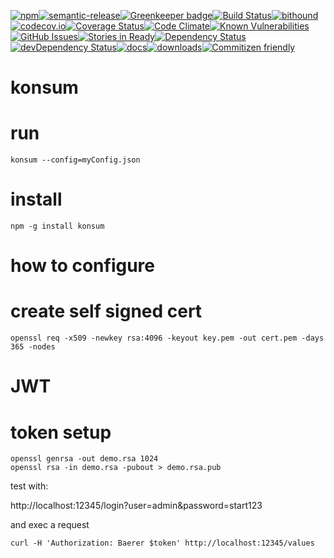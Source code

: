[![npm](https://img.shields.io/npm/v/konsum.svg)](https://www.npmjs.com/package/konsum)[![semantic-release](https://img.shields.io/badge/%20%20%F0%9F%93%A6%F0%9F%9A%80-semantic--release-e10079.svg)](https://github.com/k0nsti/konsum)[![Greenkeeper badge](https://badges.greenkeeper.io/k0nsti/konsum.svg)](https://greenkeeper.io/)[![Build Status](https://secure.travis-ci.org/k0nsti/konsum.png)](http://travis-ci.org/k0nsti/konsum)[![bithound](https://www.bithound.io/github/k0nsti/konsum/badges/score.svg)](https://www.bithound.io/github/k0nsti/konsum)[![codecov.io](http://codecov.io/github/k0nsti/konsum/coverage.svg?branch=master)](http://codecov.io/github/k0nsti/konsum?branch=master)[![Coverage Status](https://coveralls.io/repos/k0nsti/konsum/badge.svg)](https://coveralls.io/r/k0nsti/konsum)[![Code Climate](https://codeclimate.com/github/k0nsti/konsum/badges/gpa.svg)](https://codeclimate.com/github/k0nsti/konsum)[![Known Vulnerabilities](https://snyk.io/test/github/k0nsti/konsum/badge.svg)](https://snyk.io/test/github/k0nsti/konsum)[![GitHub Issues](https://img.shields.io/github/issues/k0nsti/konsum.svg?style=flat-square)](https://github.com/k0nsti/konsum/issues)[![Stories in Ready](https://badge.waffle.io/k0nsti/konsum.svg?label=ready&title=Ready)](http://waffle.io/k0nsti/konsum)[![Dependency Status](https://david-dm.org/k0nsti/konsum.svg)](https://david-dm.org/k0nsti/konsum)[![devDependency Status](https://david-dm.org/k0nsti/konsum/dev-status.svg)](https://david-dm.org/k0nsti/konsum#info=devDependencies)[![docs](http://inch-ci.org/github/k0nsti/konsum.svg?branch=master)](http://inch-ci.org/github/k0nsti/konsum)[![downloads](http://img.shields.io/npm/dm/konsum.svg?style=flat-square)](https://npmjs.org/package/konsum)[![Commitizen friendly](https://img.shields.io/badge/commitizen-friendly-brightgreen.svg)](http://commitizen.github.io/cz-cli/)

konsum
======

run
===

```shell
konsum --config=myConfig.json
```

install
=======

```shell
npm -g install konsum
```

how to configure
================

create self signed cert
=======================

```shell
openssl req -x509 -newkey rsa:4096 -keyout key.pem -out cert.pem -days 365 -nodes
```

JWT
===

token setup
===========

```shell
openssl genrsa -out demo.rsa 1024
openssl rsa -in demo.rsa -pubout > demo.rsa.pub
```

test with:

http://localhost:12345/login?user=admin&password=start123

and exec a request

```shell
curl -H 'Authorization: Baerer $token' http://localhost:12345/values
```
